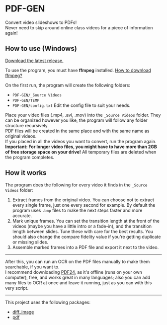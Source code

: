 # PDF-GEN
Convert video slideshows to PDFs!\
Never need to skip around online class videos for a piece of information again!

## How to use (Windows)

[Download the latest release.](https://github.com/RedyAu/pdf_gen/releases)

To use the program, you must have **ffmpeg** installed. [How to download ffmpeg?](https://www.wikihow.com/Install-FFmpeg-on-Windows)

On the first run, the program will create the following folders:
 - `PDF-GEN/_Source Videos`
 - `PDF-GEN/TEMP`
 - `PDF-GEN/config.txt`
Edit the config file to suit your needs.

Place your video files (.mp4, .avi, .mov) into the `_Source Videos` folder. They can be organized however you like, the program will follow any folder structure recursively.\
PDF files will be created in the same place and with the same name as original videos.\
If you placed in all the videos you want to convert, run the program again.
**Important: For longer video files, you might have to have more than 2GB of free storage space on your drive!** All temporary files are deleted when the program completes.

## How it works
The program does the following for every video it finds in the `_Source Videos` folder:
 1. Extract frames from the original video. You can choose not to extract every single frame, just one every second for example. By default the program uses `.bmp` files to make the next steps faster and more accurate.
 2. Mark unique frames. You can set the transition length at the front of the videos (maybe you have a little intro or a fade-in), and the transition length between slides. Tune these with care for the best results. You should also change the compare fidelity value if you're getting duplicate or missing slides.
 3. Assemble marked frames into a PDF file and export it next to the video.

---

After this, you can run an OCR on the PDF files manually to make them searchable, if you want to.\
I recommend downloading [PDF24](https://www.pdf24.org/), as it's offline (runs on your own computer), free, and works great in many languages; also you can add many files to OCR at once and leave it running, just as you can with this very script.

---
This project uses the following packages:
 - [diff_image](https://pub.dev/packages/diff_image)
 - [pdf](https://pub.dev/packages/pdf)

